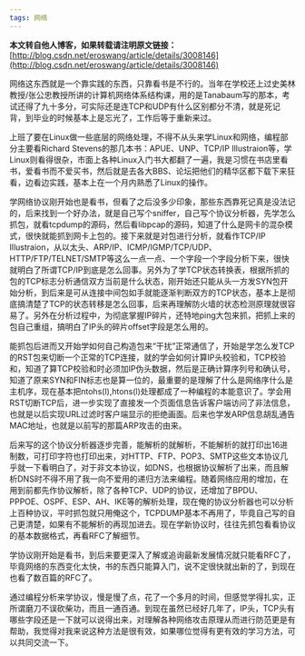 ```yaml
---
tags: 网络
---
```


**本文转自他人博客，如果转载请注明原文链接：**[http://blog.csdn.net/eroswang/article/details/3008146](http://blog.csdn.net/eroswang/article/details/3008146)

网络这东西就是一个靠实践的东西，只靠看书是不行的。当年在学校还上过史美林教授/张公忠教授所讲的计算机网络体系结构课，用的是Tanabaum写的那本，考试还得了九十多分，可实际还是连TCP和UDP有什么区别都分不清，就是死记背，到毕业的时候基本上是忘光了，工作后等于重新来过。

上班了要在Linux做一些底层的网络处理，不得不从头来学Linux和网络，编程部分主要看Richard Stevens的那几本书：APUE、UNP、TCP/IP Illustraion等，学Linux则看得很杂，市面上各种Linux入门书大都翻了一遍，我是习惯在书店里看书，爱看书而不爱买书，然后就是去各大BBS、论坛把他们的精华区都下载下来狂看，边看边实践，基本上在一个月内熟悉了Linux的操作。

学网络协议刚开始也是看书，但看了之后没多少印象，那些东西靠死记真是没法记的，后来找到一个好办法，就是自己写个sniffer，自己写个协议分析器，先学怎么抓包，就看tcpdump的源码，然后看libpcap的源码，知道了什么是网卡的混杂模式，很快就能抓到网卡上包的。接下来就是对包进行分析，就看作TCP/IP Illustraion，从以太头、ARP/IP、ICMP/IGMP/TCP/UDP、HTTP/FTP/TELNET/SMTP等这么一点一点、一个字段一个字段分析下来，很快就明白了所谓TCP/IP到底是怎么回事。另外为了学TCP状态转换表，根据所抓的包的TCP标志分析通信双方当前是什么状态，刚开始还只能从头一方发SYN包开始分析，到后来是可从连接中间包如手就能逐渐判断双方的TCP状态，基本上是彻底搞清楚了TCP的状态转移是怎么回事，后来再理解防火墙的状态检测原理就很容易了。另外在分析过程中，为彻底掌握IP碎片，还特地ping大包来抓，把抓上来的包自己重组，搞明白了IP头的碎片offset字段是怎么用的。

能抓包后进而又开始学如何自己构造包来“干扰”正常通信了，开始是学怎么发TCP的RST包来切断一个正常的TCP连接，就的学会如何计算IP头校验和，TCP校验和，知道了算TCP校验和时必须加IP伪头数据，然后是正确计算序列号和确认号，知道了原来SYN和FIN标志也是算一位的，最重要的是理解了什么是网络序什么是主机序，现在基本把ntohs(l),htons(l)处理都成了一种编程的本能意识了。学会用RST切断TCP后，进一步实现了直接发一个页面信息告诉客户端访问了非法信息，也就是以后实现URL过滤时客户端显示的拒绝画面。后来也学发ARP信息胡乱通告MAC地址，也就是以前写的那篇ARP攻击的由来。

后来写的这个协议分析器逐步完善，能解析的就解析，不能解析的就打印出16进制数，可打印字符也打印出来，对HTTP、FTP、POP3、SMTP这些文本协议几乎就一下看明白了，对于非文本协议，如DNS，也根据协议解析了出来，而且解析DNS时不得不用了我一向不爱用的递归方法来编程。随着网络应用的增加，在用到前都先作协议解析，除了各种TCP、UDP的协议，还增加了BPDU、PPPOE、OSPF、ESP、AH、IKE等的解析处理，现在俺的协议分析器也可以分析上百种协议，平时抓包就只用俺这个，TCPDUMP基本不再用了，毕竟自己写的自己更清楚，如果有不能解析的再现加进去。现在学新协议时，往往先抓包看看协议的基本数据格式，再看RFC了解细节。

学协议刚开始是看书，到后来要更深入了解或追询最新发展情况就只能看RFC了，毕竟网络的东西变化太快，书的东西只能算入门，说不定很快就出新的了，到现在也看了数百篇的RFC了。

通过编程分析来学协议，慢是慢了点，花了一个多月的时间，但感觉学得扎实，正所谓磨刀不误砍柴功，而且一通百通。到现在虽然已经好几年了，IP头，TCP头有哪些字段还是一下就可以说得出来，对理解各种网络攻击原理从而进行防范更是有帮助，我觉得对我来说这种方法是很有效，如果哪位觉得有更有效的学习方法，可以共同交流一下。